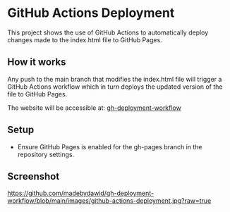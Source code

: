 # GitHub Actions Deployment


This project shows the use of GitHub Actions to automatically deploy changes made to the index.html file to GitHub Pages.

## How it works
Any push to the main branch that modifies the index.html file will trigger a GitHub Actions workflow which in turn deploys the updated version of the file to GitHub Pages.

The website will be accessible at: [gh-deployment-workflow](https://madebydawid.github.io/gh-deployment-workflow/)

## Setup
- Ensure GitHub Pages is enabled for the gh-pages branch in the repository settings.


## Screenshot
https://github.com/madebydawid/gh-deployment-workflow/blob/main/images/github-actions-deployment.jpg?raw=true
